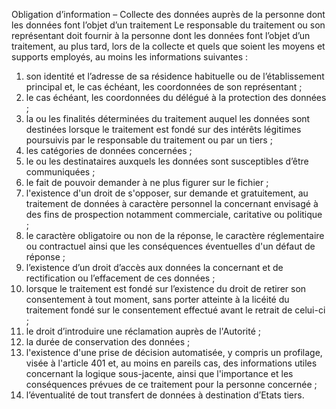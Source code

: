 Obligation d’information – Collecte des données auprès de la personne dont les données font l’objet d’un traitement
Le responsable du traitement ou son représentant doit fournir à la personne dont les données font l’objet d’un traitement, au plus tard, lors de la collecte et quels que soient les moyens et supports employés, au moins les informations suivantes :
1. son identité et l’adresse de sa résidence habituelle ou de l’établissement principal et, le cas échéant, les coordonnées de son représentant ;
1. le cas échéant, les coordonnées du délégué à la protection des données ;
1. la ou les finalités déterminées du traitement auquel les données sont destinées lorsque le traitement est fondé sur des intérêts légitimes poursuivis par le responsable du traitement ou par un tiers ;
1. les catégories de données concernées ;
1. le ou les destinataires auxquels les données sont susceptibles d’être communiquées ;
1. le fait de pouvoir demander à ne plus figurer sur le fichier ;
1. l'existence d'un droit de s'opposer, sur demande et gratuitement, au traitement de données à caractère personnel la concernant envisagé à des fins de prospection notamment commerciale, caritative ou politique ;
1. le caractère obligatoire ou non de la réponse, le caractère réglementaire ou contractuel ainsi que les conséquences éventuelles d'un défaut de réponse ;
1. l’existence d’un droit d’accès aux données la concernant et de rectification ou l’effacement de ces données ;
1. lorsque le traitement est fondé sur l’existence du droit de retirer son consentement à tout moment, sans porter atteinte à la licéité du traitement fondé sur le consentement effectué avant le retrait de celui-ci ;
1. le droit d’introduire une réclamation auprès de l'Autorité ;
1. la durée de conservation des données ;
1. l'existence d'une prise de décision automatisée, y compris un profilage, visée à l'article 401 et, au moins en pareils cas, des informations utiles concernant la logique sous-jacente, ainsi que l'importance et les conséquences prévues de ce traitement pour la personne concernée ;
1. l’éventualité de tout transfert de données à destination d’Etats tiers.
